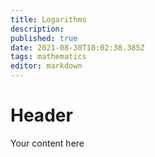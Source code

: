 ```yaml
---
title: Logarithms
description: 
published: true
date: 2021-08-30T18:02:38.385Z
tags: mathematics
editor: markdown
---
```


# Header
Your content here